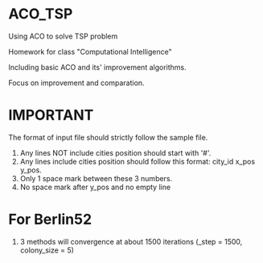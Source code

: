 # ACO_TSP
Using ACO to solve TSP problem

Homework for class "Computational Intelligence"

Including basic ACO and its' improvement algorithms.

Focus on improvement and comparation.

# IMPORTANT
The format of input file should strictly follow the sample file.
1. Any lines NOT include cities position should start with '#'.
2. Any lines include cities position should follow this format: city_id x_pos y_pos.
3. Only 1 space mark between these 3 numbers.
4. No space mark after y_pos and no empty line

# For Berlin52
1. 3 methods will convergence at about 1500 iterations (_step = 1500, colony_size = 5)
